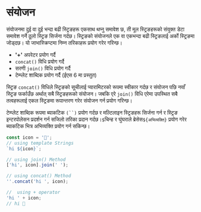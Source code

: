 # संयोजन

संयोजनमा दुई वा दुई भन्दा बढी स्ट्रिङहरू एकसाथ थप्नु समावेश छ, ती मूल स्ट्रिङहरूको संयुक्त डेटा समावेश गर्ने ठूलो स्ट्रिङ सिर्जना गर्दछ।  स्ट्रिङको संयोजनले एक वा एकभन्दा बढी स्ट्रिङलाई अर्को स्ट्रिङमा जोड्दछ।  यो जाभास्क्रिप्टमा निम्न तरिकाहरू प्रयोग गरेर गरिन्छ।

* **'+'** अपरेटर प्रयोग गर्दै
* `concat()` विधि प्रयोग गर्दै
* सरणी `join()` विधि प्रयोग गर्दै
* टेम्प्लेट शाब्दिक प्रयोग गर्दै (ईएस 6 मा प्रस्तुत)

स्ट्रिङ `concat()` विधिले स्ट्रिङको सूचीलाई प्यारामिटरको रूपमा स्वीकार गर्दछ र संयोजन पछि नयाँ स्ट्रिङ फर्काउँछ अर्थात् सबै स्ट्रिङहरूको संयोजन। जबकि एरे `join()` विधि एरेमा उपस्थित सबै तत्वहरूलाई एकल स्ट्रिङमा रूपान्तरण गरेर संयोजन गर्न प्रयोग गरिन्छ।

टेम्प्लेट शाब्दिक रूपमा ब्याकटिक `(``)` प्रयोग गर्दछ र मल्टिलाइन स्ट्रिङहरू सिर्जना गर्न र स्ट्रिङ इन्टरपोलेसन प्रदर्शन गर्न सजिलो तरिका प्रदान गर्दछ।`$`चिन्ह र घुंघराले ब्रेसेस`${अभिव्यक्ति}` प्रयोग गरेर ब्याकटिक भित्र अभिव्यक्ति प्रयोग गर्न सकिन्छ।

```javascript
const icon = '👋';
// using template Strings
`hi ${icon}`;

// using join() Method
['hi', icon].join(' ');

// using concat() Method
''.concat('hi ', icon);

//  using + operator
'hi ' + icon;
// hi 👋
```
